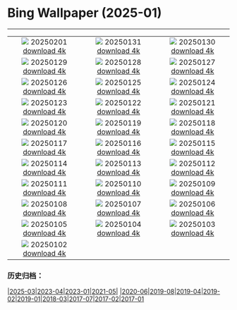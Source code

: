 # Bing Wallpaper (2025-01)
**************
| | | |
| :----: | :----: | :----: |
| ![](https://www.bing.com/th?id=OHR.GoldenBridge_JA-JP5870058784_1920x1080.jpg) 20250201 [download 4k](https://www.bing.com/th?id=OHR.GoldenBridge_JA-JP5870058784_UHD.jpg) | ![](https://www.bing.com/th?id=OHR.PlainsZebra_JA-JP5699662720_1920x1080.jpg) 20250131 [download 4k](https://www.bing.com/th?id=OHR.PlainsZebra_JA-JP5699662720_UHD.jpg) | ![](https://www.bing.com/th?id=OHR.OrdesaSpain_JA-JP5528658967_1920x1080.jpg) 20250130 [download 4k](https://www.bing.com/th?id=OHR.OrdesaSpain_JA-JP5528658967_UHD.jpg) |
| ![](https://www.bing.com/th?id=OHR.LunarDragon_JA-JP5285145740_1920x1080.jpg) 20250129 [download 4k](https://www.bing.com/th?id=OHR.LunarDragon_JA-JP5285145740_UHD.jpg) | ![](https://www.bing.com/th?id=OHR.FlyingOwl_JA-JP5099744024_1920x1080.jpg) 20250128 [download 4k](https://www.bing.com/th?id=OHR.FlyingOwl_JA-JP5099744024_UHD.jpg) | ![](https://www.bing.com/th?id=OHR.CanyonSnow_JA-JP4445810449_1920x1080.jpg) 20250127 [download 4k](https://www.bing.com/th?id=OHR.CanyonSnow_JA-JP4445810449_UHD.jpg) |
| ![](https://www.bing.com/th?id=OHR.FrostedBeech_JA-JP4239876315_1920x1080.jpg) 20250126 [download 4k](https://www.bing.com/th?id=OHR.FrostedBeech_JA-JP4239876315_UHD.jpg) | ![](https://www.bing.com/th?id=OHR.PortoSunset_JA-JP4070269520_1920x1080.jpg) 20250125 [download 4k](https://www.bing.com/th?id=OHR.PortoSunset_JA-JP4070269520_UHD.jpg) | ![](https://www.bing.com/th?id=OHR.IcelandGeyser_JA-JP3899461242_1920x1080.jpg) 20250124 [download 4k](https://www.bing.com/th?id=OHR.IcelandGeyser_JA-JP3899461242_UHD.jpg) |
| ![](https://www.bing.com/th?id=OHR.DeerValley_JA-JP0604255662_1920x1080.jpg) 20250123 [download 4k](https://www.bing.com/th?id=OHR.DeerValley_JA-JP0604255662_UHD.jpg) | ![](https://www.bing.com/th?id=OHR.PetraMonastery_JA-JP0333984762_1920x1080.jpg) 20250122 [download 4k](https://www.bing.com/th?id=OHR.PetraMonastery_JA-JP0333984762_UHD.jpg) | ![](https://www.bing.com/th?id=OHR.DutchSquirrel_JA-JP6210839377_1920x1080.jpg) 20250121 [download 4k](https://www.bing.com/th?id=OHR.DutchSquirrel_JA-JP6210839377_UHD.jpg) |
| ![](https://www.bing.com/th?id=OHR.Daikan2025_JA-JP9667984098_1920x1080.jpg) 20250120 [download 4k](https://www.bing.com/th?id=OHR.Daikan2025_JA-JP9667984098_UHD.jpg) | ![](https://www.bing.com/th?id=OHR.NeptunesGrotto_JA-JP9457027054_1920x1080.jpg) 20250119 [download 4k](https://www.bing.com/th?id=OHR.NeptunesGrotto_JA-JP9457027054_UHD.jpg) | ![](https://www.bing.com/th?id=OHR.WhiteSandsNP_JA-JP9246270172_1920x1080.jpg) 20250118 [download 4k](https://www.bing.com/th?id=OHR.WhiteSandsNP_JA-JP9246270172_UHD.jpg) |
| ![](https://www.bing.com/th?id=OHR.AssiniboineTS_JA-JP8766031351_1920x1080.jpg) 20250117 [download 4k](https://www.bing.com/th?id=OHR.AssiniboineTS_JA-JP8766031351_UHD.jpg) | ![](https://www.bing.com/th?id=OHR.PinnaclesPeaks_JA-JP8554679211_1920x1080.jpg) 20250116 [download 4k](https://www.bing.com/th?id=OHR.PinnaclesPeaks_JA-JP8554679211_UHD.jpg) | ![](https://www.bing.com/th?id=OHR.Mochibana2025_JA-JP8291657654_1920x1080.jpg) 20250115 [download 4k](https://www.bing.com/th?id=OHR.Mochibana2025_JA-JP8291657654_UHD.jpg) |
| ![](https://www.bing.com/th?id=OHR.MuseumCourt_JA-JP4665250059_1920x1080.jpg) 20250114 [download 4k](https://www.bing.com/th?id=OHR.MuseumCourt_JA-JP4665250059_UHD.jpg) | ![](https://www.bing.com/th?id=OHR.CoastalWales_JA-JP4408975920_1920x1080.jpg) 20250113 [download 4k](https://www.bing.com/th?id=OHR.CoastalWales_JA-JP4408975920_UHD.jpg) | ![](https://www.bing.com/th?id=OHR.CadizSpain_JA-JP3855173491_1920x1080.jpg) 20250112 [download 4k](https://www.bing.com/th?id=OHR.CadizSpain_JA-JP3855173491_UHD.jpg) |
| ![](https://www.bing.com/th?id=OHR.MeknesMorocco_JA-JP3587132795_1920x1080.jpg) 20250111 [download 4k](https://www.bing.com/th?id=OHR.MeknesMorocco_JA-JP3587132795_UHD.jpg) | ![](https://www.bing.com/th?id=OHR.BubbleLake_JA-JP3345547738_1920x1080.jpg) 20250110 [download 4k](https://www.bing.com/th?id=OHR.BubbleLake_JA-JP3345547738_UHD.jpg) | ![](https://www.bing.com/th?id=OHR.NamibiaDunes_JA-JP9057669220_1920x1080.jpg) 20250109 [download 4k](https://www.bing.com/th?id=OHR.NamibiaDunes_JA-JP9057669220_UHD.jpg) |
| ![](https://www.bing.com/th?id=OHR.GreatWallStairs_JA-JP2827072518_1920x1080.jpg) 20250108 [download 4k](https://www.bing.com/th?id=OHR.GreatWallStairs_JA-JP2827072518_UHD.jpg) | ![](https://www.bing.com/th?id=OHR.VietnamFalls_JA-JP8519812125_1920x1080.jpg) 20250107 [download 4k](https://www.bing.com/th?id=OHR.VietnamFalls_JA-JP8519812125_UHD.jpg) | ![](https://www.bing.com/th?id=OHR.RavennaBasilica_JA-JP8188667597_1920x1080.jpg) 20250106 [download 4k](https://www.bing.com/th?id=OHR.RavennaBasilica_JA-JP8188667597_UHD.jpg) |
| ![](https://www.bing.com/th?id=OHR.ArdezSwitzerland_JA-JP7833129331_1920x1080.jpg) 20250105 [download 4k](https://www.bing.com/th?id=OHR.ArdezSwitzerland_JA-JP7833129331_UHD.jpg) | ![](https://www.bing.com/th?id=OHR.BouldersNZ_JA-JP7494581439_1920x1080.jpg) 20250104 [download 4k](https://www.bing.com/th?id=OHR.BouldersNZ_JA-JP7494581439_UHD.jpg) | ![](https://www.bing.com/th?id=OHR.TolkienOxford_JA-JP7219183666_1920x1080.jpg) 20250103 [download 4k](https://www.bing.com/th?id=OHR.TolkienOxford_JA-JP7219183666_UHD.jpg) |
| ![](https://www.bing.com/th?id=OHR.PlumParakeet_JA-JP6915629740_1920x1080.jpg) 20250102 [download 4k](https://www.bing.com/th?id=OHR.PlumParakeet_JA-JP6915629740_UHD.jpg) |  |  |

### 历史归档：

|[2025-03](bing/2025-03/2025-03.md)|[2023-04](bing/2023-04/2023-04.md)|[2023-01](bing/2023-01/2023-01.md)|[2021-05](bing/2021-05/2021-05.md)|
|[2020-06](bing/2020-06/2020-06.md)|[2019-08](bing/2019-08/2019-08.md)|[2019-04](bing/2019-04/2019-04.md)|[2019-02](bing/2019-02/2019-02.md)|[2019-01](bing/2019-01/2019-01.md)|[2018-03](bing/2018-03/2018-03.md)|[2017-07](bing/2017-07/2017-07.md)|[2017-02](bing/2017-02/2017-02.md)|[2017-01](bing/2017-01/2017-01.md)